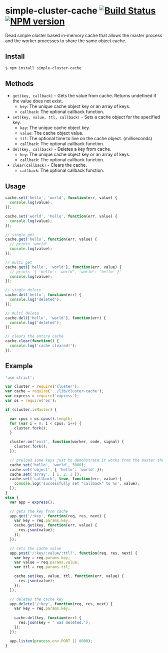 # simple-cluster-cache [![Build Status](https://api.travis-ci.org/rfrench/simple-cluster-cache.svg?branch=master)](https://travis-ci.org/rfrench/simple-cluster-cache) [![NPM version](https://badge.fury.io/js/simple-cluster-cache.png)](http://badge.fury.io/js/simple-cluster-cache)
Dead simple cluster based in-memory cache that allows the master process and the worker processes to share the same object cache.

## Install
```bash
$ npm install simple-cluster-cache
```

## Methods
- `get(key, callback)` - Gets the value from cache. Returns undefined if the value does not exist.
    - `key`: The unique cache object key or an array of keys.
    - `callback`: The optional callback function.
- `set(key, value, ttl, callback)` - Sets a cache object for the specified key.
    - `key`: The unique cache object key.
    - `value`: The cache object value.
    - `ttl`: The optional time to live on the cache object. (milliseconds)
    - `callback`: The optional callback function. 
- `del(key, callback)` - Deletes a key from cache.
    - `key`: The unique cache object key or an array of keys.
    - `callback`: The optional callback function.
- `clear(callback)` - Clears the cache.
    - `callback`: The optional callback function.

## Usage
``` js
cache.set('hello', 'world', function(err, value) {
  console.log(value);
});

cache.set('world', 'hello', function(err, value) {
  console.log(value);
});

// single get
cache.get('hello', function(err, value) {
  // prints 'world'
  console.log(value);
});

// multi get
cache.get(['hello', 'world'], function(err, value) {
  // prints '{ 'hello': 'world', 'world': 'hello' }'
  console.log(value);
});

// single delete
cache.del('hello', function(err) {
  console.log('deleted');  
});

// multi delete
cache.del(['hello', 'world'], function(err) {
  console.log('deleted');  
});

// clears the entire cache
cache.clear(function() {
  console.log('cache cleared!');
});
```

## Example
``` js
'use strict';

var cluster = require('cluster');
var cache = require('../lib/cluster-cache');
var express = require('express');
var os = require('os');

if (cluster.isMaster) {

  var cpus = os.cpus().length;
  for (var i = 0; i < cpus; i++) {
    cluster.fork();
  }

  cluster.on('exit', function(worker, code, signal) {
    cluster.fork();
  });

  // preload some keys just to demonstrate it works from the master thread
  cache.set('hello', 'world', 5000);
  cache.set('object', { 'hello': 'world' });
  cache.set('array', [ 1, 2, 3 ]);
  cache.set('callback', true, function(err, value) {
    console.log('successfully set "callback" to %s', value);
  });
}
else {
  var app = express();

  // gets the key from cache
  app.get('/:key', function(req, res, next) {
    var key = req.params.key;
    cache.get(key, function(err, value) {
      res.json(value);
    });
  });

  // sets the cache value
  app.post('/:key/:value/:ttl?', function(req, res, next) {
    var key = req.params.key;
    var value = req.params.value;
    var ttl = req.params.ttl;

    cache.set(key, value, ttl, function(err, value) {
      res.json(value);
    });
  });

  // deletes the cache key
  app.delete('/:key', function(req, res, next) {
    var key = req.params.key;
    
    cache.del(key, function(err) {
      res.json(key + ' was deleted.');
    });
  });

  app.listen(process.env.PORT || 8000);
}
```
